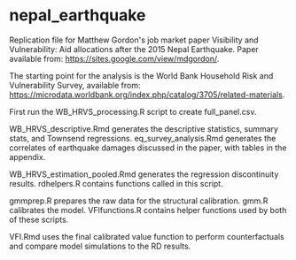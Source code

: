 # nepal_earthquake
Replication file for Matthew Gordon's job market paper Visibility and Vulnerability: Aid allocations after the 2015 Nepal Earthquake. Paper available from: https://sites.google.com/view/mdgordon/.

The starting point for the analysis is the World Bank Household Risk and Vulnerability Survey, available from: https://microdata.worldbank.org/index.php/catalog/3705/related-materials.

First run the WB_HRVS_processing.R script to create full_panel.csv.

WB_HRVS_descriptive.Rmd generates the descriptive statistics, summary stats, and Townsend regressions. eq_survey_analysis.Rmd generates the correlates of earthquake damages discussed in the paper, with tables in the appendix.

WB_HRVS_estimation_pooled.Rmd generates the regression discontinuity results. rdhelpers.R contains functions called in this script.

gmmprep.R prepares the raw data for the structural calibration. gmm.R calibrates the model. VFIfunctions.R contains helper functions used by both of these scripts. 

VFI.Rmd uses the final calibrated value function to perform counterfactuals and compare model simulations to the RD results.
